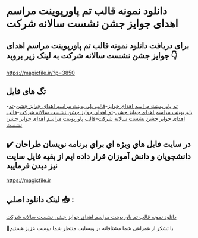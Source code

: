 # دانلود نمونه قالب تم پاورپوینت مراسم اهدای جوایز جشن نشست سالانه شرکت

## برای دریافت دانلود نمونه قالب تم پاورپوینت مراسم اهدای جوایز جشن نشست سالانه شرکت به لینک زیر بروید 👇

https://magicfile.ir/?p=3850

## تگ های فایل

-[تم پاورپوینت مراسم اهدای جوایز](https://magicfile.ir/product/%d9%86%d9%85%d9%88%d9%86%d9%87-%d9%82%d8%a7%d9%84%d8%a8-%d8%aa%d9%85-%d9%be%d8%a7%d9%88%d8%b1%d9%be%d9%88%db%8c%d9%86%d8%aa%d9%85%d8%b1%d8%a7%d8%b3%d9%85-%d8%a7%d9%87%d8%af%d8%a7%db%8c-%d8%ac%d9%88%d8%a7%db%8c%d8%b2-%d8%ac%d8%b4%d9%86-%d9%86%d8%b4%d8%b3%d8%aa-%d8%b3%d8%a7%d9%84%d8%a7%d9%86%d9%87-%d8%b4%d8%b1%da%a9%d8%aa/)-[قالب پاورپوینت مراسم اهدای جوایز جشن](https://magicfile.ir/product/%d9%86%d9%85%d9%88%d9%86%d9%87-%d9%82%d8%a7%d9%84%d8%a8-%d8%aa%d9%85-%d9%be%d8%a7%d9%88%d8%b1%d9%be%d9%88%db%8c%d9%86%d8%aa%d9%85%d8%b1%d8%a7%d8%b3%d9%85-%d8%a7%d9%87%d8%af%d8%a7%db%8c-%d8%ac%d9%88%d8%a7%db%8c%d8%b2-%d8%ac%d8%b4%d9%86-%d9%86%d8%b4%d8%b3%d8%aa-%d8%b3%d8%a7%d9%84%d8%a7%d9%86%d9%87-%d8%b4%d8%b1%da%a9%d8%aa/)-[تم پاورپوینت مراسم اهدای جوایز جشن](https://magicfile.ir/product/%d9%86%d9%85%d9%88%d9%86%d9%87-%d9%82%d8%a7%d9%84%d8%a8-%d8%aa%d9%85-%d9%be%d8%a7%d9%88%d8%b1%d9%be%d9%88%db%8c%d9%86%d8%aa%d9%85%d8%b1%d8%a7%d8%b3%d9%85-%d8%a7%d9%87%d8%af%d8%a7%db%8c-%d8%ac%d9%88%d8%a7%db%8c%d8%b2-%d8%ac%d8%b4%d9%86-%d9%86%d8%b4%d8%b3%d8%aa-%d8%b3%d8%a7%d9%84%d8%a7%d9%86%d9%87-%d8%b4%d8%b1%da%a9%d8%aa/)-[تم اهدای جوایز جشن نشست سالانه شرکت](https://magicfile.ir/product/%d9%86%d9%85%d9%88%d9%86%d9%87-%d9%82%d8%a7%d9%84%d8%a8-%d8%aa%d9%85-%d9%be%d8%a7%d9%88%d8%b1%d9%be%d9%88%db%8c%d9%86%d8%aa%d9%85%d8%b1%d8%a7%d8%b3%d9%85-%d8%a7%d9%87%d8%af%d8%a7%db%8c-%d8%ac%d9%88%d8%a7%db%8c%d8%b2-%d8%ac%d8%b4%d9%86-%d9%86%d8%b4%d8%b3%d8%aa-%d8%b3%d8%a7%d9%84%d8%a7%d9%86%d9%87-%d8%b4%d8%b1%da%a9%d8%aa/)-[قالب اهدای جوایز جشن نشست سالانه شرکت](https://magicfile.ir/product/%d9%86%d9%85%d9%88%d9%86%d9%87-%d9%82%d8%a7%d9%84%d8%a8-%d8%aa%d9%85-%d9%be%d8%a7%d9%88%d8%b1%d9%be%d9%88%db%8c%d9%86%d8%aa%d9%85%d8%b1%d8%a7%d8%b3%d9%85-%d8%a7%d9%87%d8%af%d8%a7%db%8c-%d8%ac%d9%88%d8%a7%db%8c%d8%b2-%d8%ac%d8%b4%d9%86-%d9%86%d8%b4%d8%b3%d8%aa-%d8%b3%d8%a7%d9%84%d8%a7%d9%86%d9%87-%d8%b4%d8%b1%da%a9%d8%aa/)-[قالب پاورپوینت مراسم اهدای جوایز جشن نشست](https://magicfile.ir/product/%d9%86%d9%85%d9%88%d9%86%d9%87-%d9%82%d8%a7%d9%84%d8%a8-%d8%aa%d9%85-%d9%be%d8%a7%d9%88%d8%b1%d9%be%d9%88%db%8c%d9%86%d8%aa%d9%85%d8%b1%d8%a7%d8%b3%d9%85-%d8%a7%d9%87%d8%af%d8%a7%db%8c-%d8%ac%d9%88%d8%a7%db%8c%d8%b2-%d8%ac%d8%b4%d9%86-%d9%86%d8%b4%d8%b3%d8%aa-%d8%b3%d8%a7%d9%84%d8%a7%d9%86%d9%87-%d8%b4%d8%b1%da%a9%d8%aa/)

## ✔️ در سايت فايل هاي ويژه اي براي برنامه نويسان طراحان دانشجويان و دانش آموزان قرار داده ايم از بقيه فايل سايت نيز ديدن فرماييد

https://magicfile.ir


## لينک دانلود اصلي 📥 :

[دانلود نمونه قالب تم پاورپوینت مراسم اهدای جوایز جشن نشست سالانه شرکت](https://magicfile.ir/product/%d9%86%d9%85%d9%88%d9%86%d9%87-%d9%82%d8%a7%d9%84%d8%a8-%d8%aa%d9%85-%d9%be%d8%a7%d9%88%d8%b1%d9%be%d9%88%db%8c%d9%86%d8%aa%d9%85%d8%b1%d8%a7%d8%b3%d9%85-%d8%a7%d9%87%d8%af%d8%a7%db%8c-%d8%ac%d9%88%d8%a7%db%8c%d8%b2-%d8%ac%d8%b4%d9%86-%d9%86%d8%b4%d8%b3%d8%aa-%d8%b3%d8%a7%d9%84%d8%a7%d9%86%d9%87-%d8%b4%d8%b1%da%a9%d8%aa/) 


🙏با تشکر از همراهي شما مشتاقانه در وبسایت منتظر شما دوست عزیز هستیم

